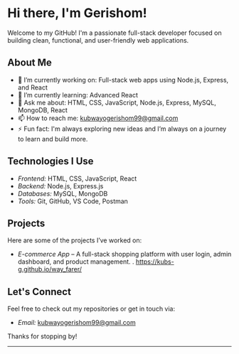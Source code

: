 # Hi there, I'm Gerishom!

Welcome to my GitHub! I'm a passionate full-stack developer focused on building clean, functional, and user-friendly web applications.

## About Me

- 🔭 I’m currently working on: Full-stack web apps using Node.js, Express, and React
- 🌱 I’m currently learning: Advanced React 
- 💬 Ask me about: HTML, CSS, JavaScript, Node.js, Express, MySQL, MongoDB, React
- 📫 How to reach me: kubwayogerishom99@gmail.com
- ⚡ Fun fact: I'm always exploring new ideas and I’m always on a journey to learn and build more.

## Technologies I Use

- *Frontend:* HTML, CSS, JavaScript, React
- *Backend:* Node.js, Express.js
- *Databases:* MySQL, MongoDB
- *Tools:* Git, GitHub, VS Code, Postman

## Projects

Here are some of the projects I’ve worked on:

- *E-commerce App* – A full-stack shopping platform with user login, admin dashboard, and product management.
. https://kubs-g.github.io/way_farer/

## Let's Connect

Feel free to check out my repositories or get in touch via:

- *Email:* kubwayogerishom99@gmail.com

Thanks for stopping by!

---
